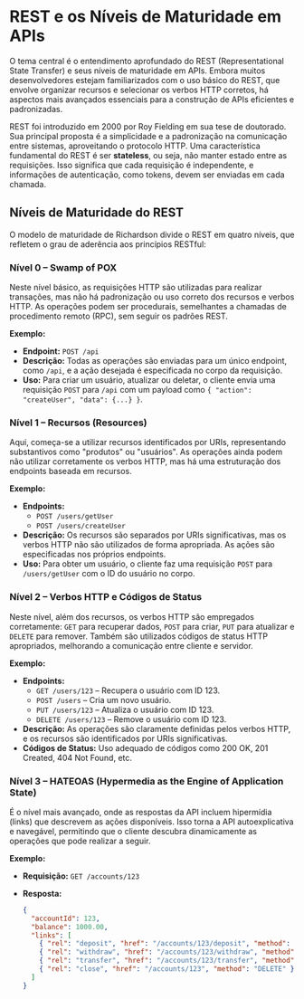 # REST e os Níveis de Maturidade em APIs

O tema central é o entendimento aprofundado do REST (Representational State Transfer) e seus níveis de maturidade em APIs. Embora muitos desenvolvedores estejam familiarizados com o uso básico do REST, que envolve organizar recursos e selecionar os verbos HTTP corretos, há aspectos mais avançados essenciais para a construção de APIs eficientes e padronizadas.

REST foi introduzido em 2000 por Roy Fielding em sua tese de doutorado. Sua principal proposta é a simplicidade e a padronização na comunicação entre sistemas, aproveitando o protocolo HTTP. Uma característica fundamental do REST é ser **stateless**, ou seja, não manter estado entre as requisições. Isso significa que cada requisição é independente, e informações de autenticação, como tokens, devem ser enviadas em cada chamada.

## Níveis de Maturidade do REST

O modelo de maturidade de Richardson divide o REST em quatro níveis, que refletem o grau de aderência aos princípios RESTful:

### Nível 0 – Swamp of POX

Neste nível básico, as requisições HTTP são utilizadas para realizar transações, mas não há padronização ou uso correto dos recursos e verbos HTTP. As operações podem ser procedurais, semelhantes a chamadas de procedimento remoto (RPC), sem seguir os padrões REST.

**Exemplo:**

- **Endpoint:** `POST /api`
- **Descrição:** Todas as operações são enviadas para um único endpoint, como `/api`, e a ação desejada é especificada no corpo da requisição.
- **Uso:** Para criar um usuário, atualizar ou deletar, o cliente envia uma requisição `POST` para `/api` com um payload como `{ "action": "createUser", "data": {...} }`.

### Nível 1 – Recursos (Resources)

Aqui, começa-se a utilizar recursos identificados por URIs, representando substantivos como "produtos" ou "usuários". As operações ainda podem não utilizar corretamente os verbos HTTP, mas há uma estruturação dos endpoints baseada em recursos.

**Exemplo:**

- **Endpoints:**
  - `POST /users/getUser`
  - `POST /users/createUser`
- **Descrição:** Os recursos são separados por URIs significativas, mas os verbos HTTP não são utilizados de forma apropriada. As ações são especificadas nos próprios endpoints.
- **Uso:** Para obter um usuário, o cliente faz uma requisição `POST` para `/users/getUser` com o ID do usuário no corpo.

### Nível 2 – Verbos HTTP e Códigos de Status

Neste nível, além dos recursos, os verbos HTTP são empregados corretamente: `GET` para recuperar dados, `POST` para criar, `PUT` para atualizar e `DELETE` para remover. Também são utilizados códigos de status HTTP apropriados, melhorando a comunicação entre cliente e servidor.

**Exemplo:**

- **Endpoints:**
  - `GET /users/123` – Recupera o usuário com ID 123.
  - `POST /users` – Cria um novo usuário.
  - `PUT /users/123` – Atualiza o usuário com ID 123.
  - `DELETE /users/123` – Remove o usuário com ID 123.
- **Descrição:** As operações são claramente definidas pelos verbos HTTP, e os recursos são identificados por URIs significativas.
- **Códigos de Status:** Uso adequado de códigos como 200 OK, 201 Created, 404 Not Found, etc.

### Nível 3 – HATEOAS (Hypermedia as the Engine of Application State)

É o nível mais avançado, onde as respostas da API incluem hipermídia (links) que descrevem as ações disponíveis. Isso torna a API autoexplicativa e navegável, permitindo que o cliente descubra dinamicamente as operações que pode realizar a seguir.

**Exemplo:**

- **Requisição:** `GET /accounts/123`
- **Resposta:**

  ```json
  {
    "accountId": 123,
    "balance": 1000.00,
    "links": [
      { "rel": "deposit", "href": "/accounts/123/deposit", "method": "POST" },
      { "rel": "withdraw", "href": "/accounts/123/withdraw", "method": "POST" },
      { "rel": "transfer", "href": "/accounts/123/transfer", "method": "POST" },
      { "rel": "close", "href": "/accounts/123", "method": "DELETE" }
    ]
  }
  

